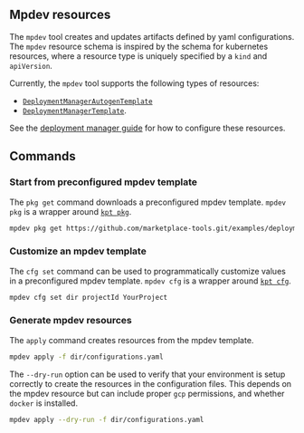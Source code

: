 ## Mpdev resources

The `mpdev` tool creates and updates artifacts defined by yaml configurations. The `mpdev` resource schema
is inspired by the schema for kubernetes resources, where a resource type is
uniquely specified by a `kind` and `apiVersion`.

Currently, the `mpdev` tool supports the following types of resources:
* [`DeploymentManagerAutogenTemplate`](https://pkg.go.dev/github.com/GoogleCloudPlatform/marketplace-tools/mpdev/internal/apply?tab=doc#DeploymentManagerAutogenTemplate)
* [`DeploymentManagerTemplate`](https://pkg.go.dev/github.com/GoogleCloudPlatform/marketplace-tools/mpdev/internal/apply?tab=doc#DeploymentManagerTemplate).

See the 
[deployment manager guide](./deployment-manager-guide.md) for how to configure
these resources.

## Commands

### Start from preconfigured mpdev template

The `pkg get` command downloads a preconfigured mpdev template. `mpdev pkg` is
a wrapper around 
[`kpt pkg`](https://googlecontainertools.github.io/kpt/reference/pkg/get]).

```bash
mpdev pkg get https://github.com/marketplace-tools.git/examples/deployment-manager/autogen/singlevm dir
```

### Customize an mpdev template

The `cfg set` command can be used to programmatically customize values in a
preconfigured mpdev template.
`mpdev cfg` is a wrapper around
[`kpt cfg`](https://googlecontainertools.github.io/kpt/reference/cfg/set]).

```bash
mpdev cfg set dir projectId YourProject
```

### Generate mpdev resources

The `apply` command creates resources from the mpdev template.

```bash
mpdev apply -f dir/configurations.yaml
```

The `--dry-run` option can be used to verify that your environment is setup
correctly to create the resources in the configuration files. This depends on
the mpdev resource but can include proper `gcp` permissions, and whether 
`docker` is installed.

```bash
mpdev apply --dry-run -f dir/configurations.yaml
```
